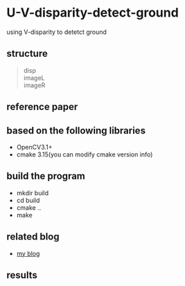 # U-V-disparity-detect-ground
using V-disparity to detetct ground
## structure
  > disp \
  > imageL \
  > imageR 
## reference paper

## based on the following libraries
* OpenCV3.1+
* cmake 3.15(you can modify cmake version info)
## build the program
* mkdir build 
* cd build
* cmake ..
* make
## related blog
* [my blog](https://blog.csdn.net/He3he3he/article/details/105542815)
## results
